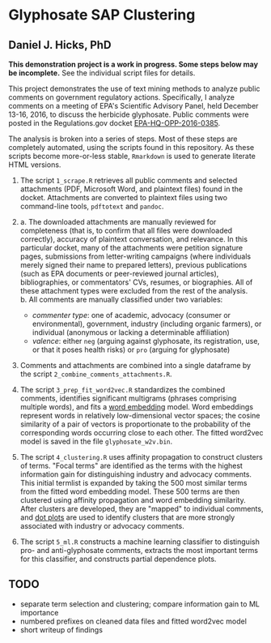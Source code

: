 # Glyphosate SAP Clustering #

## Daniel J. Hicks, PhD ##

**This demonstration project is a work in progress. Some steps below may be incomplete.** See the individual script files for details.  

This project demonstrates the use of text mining methods to analyze public comments on government regulatory actions.  Specifically, I analyze comments on a meeting of EPA's Scientific Advisory Panel, held December 13-16, 2016, to discuss the herbicide glyphosate.  Public comments were posted in the Regulations.gov docket [EPA-HQ-OPP-2016-0385](https://www.regulations.gov/docket?D=EPA-HQ-OPP-2016-0385).  

The analysis is broken into a series of steps.  Most of these steps are completely automated, using the scripts found in this repository.  As these scripts become more-or-less stable, `Rmarkdown` is used to generate literate HTML versions.  

1. The script `1_scrape.R` retrieves all public comments and selected attachments (PDF, Microsoft Word, and plaintext files) found in the docket.  Attachments are converted to plaintext files using two command-line tools, `pdftotext` and `pandoc`. 

2. 
    a. The downloaded attachments are manually reviewed for completeness (that is, to confirm that all files were downloaded correctly), accuracy of plaintext conversation, and relevance. In this particular docket, many of the attachments were petition signature pages, submissions from letter-writing campaigns (where individuals merely signed their name to prepared letters), previous publications (such as EPA documents or peer-reviewed journal articles), bibliographies, or commentators' CVs, resumes, or biographies.  All of these attachment types were excluded from the rest of the analysis.  
    b. All comments are manually classified under two variables:  
    
    - *commenter type*:  one of academic, advocacy (consumer or environmental), government, industry (including organic farmers), or individual (anonymous or lacking a determinable affiliation)
    - *valence*: either `neg` (arguing against glyphosate, its registration, use, or that it poses health risks) or `pro` (arguing for glyphosate)

3. Comments and attachments are combined into a single dataframe by the script `2_combine_comments_attachments.R`.  

4. The script `3_prep_fit_word2vec.R` standardizes the combined comments, identifies significant multigrams (phrases comprising multiple words), and fits a [word embedding](https://en.wikipedia.org/wiki/Word2vec) model.  Word embeddings represent words in relatively low-dimensional vector spaces; the cosine similarity of a pair of vectors is proportionate to the probability of the corresponding words occurring close to each other.  The fitted word2vec model is saved in the file `glyphosate_w2v.bin`.  

5. The script `4_clustering.R` uses affinity propagation to construct clusters of terms.  "Focal terms" are identified as the terms with the highest information gain for distinguishing industry and advocacy comments.  This initial termlist is expanded by taking the 500 most similar terms from the fitted word embedding model.  These 500 terms are then clustered using affinity propagation and word embedding similarity.  After clusters are developed, they are "mapped" to individual comments, and [dot plots](https://en.wikipedia.org/wiki/Dot_plot_(statistics)) are used to identify clusters that are more strongly associated with industry or advocacy comments.  

6. The script `5_ml.R` constructs a machine learning classifier to distinguish pro- and anti-glyphosate comments, extracts the most important terms for this classifier, and constructs partial dependence plots. 


## TODO ##
- separate term selection and clustering; compare information gain to ML importance
- numbered prefixes on cleaned data files and fitted word2vec model
- short writeup of findings
